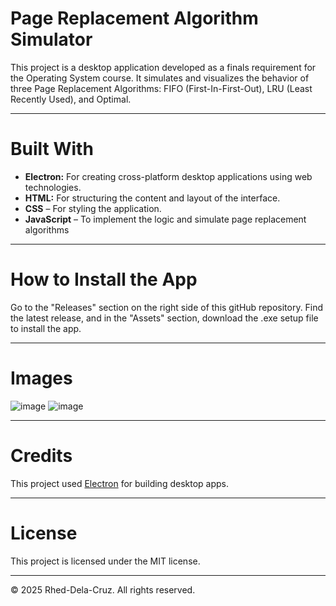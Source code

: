 # Page Replacement Algorithm Simulator
This project is a desktop application developed as a finals requirement for the Operating System course. It simulates and visualizes the behavior of three Page Replacement Algorithms: FIFO (First-In-First-Out), LRU (Least Recently Used), and Optimal.
___
# Built With
- **Electron:** For creating cross-platform desktop applications using web technologies.
- **HTML:** For structuring the content and layout of the interface.
- **CSS** – For styling the application.
- **JavaScript** – To implement the logic and simulate page replacement algorithms
___
# How to Install the App
Go to the "Releases" section on the right side of this gitHub repository. Find the latest release, and in the "Assets" section, download the .exe setup file to install the app.
___
# Images
![image](https://github.com/user-attachments/assets/5383bfcd-7b96-4d5f-a491-c87ad443db9b)
![image](https://github.com/user-attachments/assets/538b4b32-185c-4359-90d2-911dbb0d7a7d)


___
# Credits
This project used [Electron](https://www.electronjs.org/) for building desktop apps.
___
# License
This project is licensed under the MIT license.

---
© 2025 Rhed-Dela-Cruz. All rights reserved.
